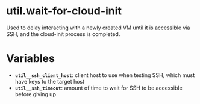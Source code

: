 # util.wait-for-cloud-init
Used to delay interacting with a newly created VM until it is accessible via SSH, and the cloud-init
process is completed.

# Variables

* **`util__ssh_client_host`**: client host to use when testing SSH, which must have keys to the target host
* **`util__ssh_timeout`**: amount of time to wait for SSH to be accessible before giving up
